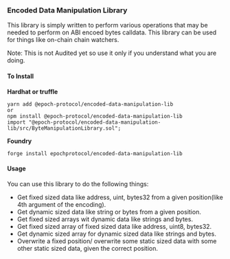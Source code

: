 ### Encoded Data Manipulation Library

This library is simply written to perform various operations that may be needed to perform on ABI encoed bytes calldata.
This library can be used for things like on-chain chain watchers.

Note: This is not Audited yet so use it only if you understand what you are doing.

#### To Install
<b>Hardhat or truffle</b> </br>
```
yarn add @epoch-protocol/encoded-data-manipulation-lib
or
npm install @epoch-protocol/encoded-data-manipulation-lib
import "@epoch-protocol/encoded-data-manipulation-lib/src/ByteManipulationLibrary.sol";
```
<b> Foundry </b>
```
forge install epochprotocol/encoded-data-manipulation-lib
```

#### Usage
You can use this library to do the following things:
- Get fixed sized data like address, uint, bytes32 from a given position(like 4th argument of the encoding).
- Get dynamic sized data like string or bytes from a given position.
- Get fixed sized arrays wit dynamic data like strings and bytes.
- Get fixed sized array of fixed sized data like address, uint8, bytes32.
- Get dynamic sized array for dynamic sized data like strings and bytes.
- Overwrite a fixed position/ overwrite some static sized data with some other static sized data, given the correct position.

